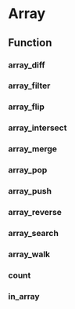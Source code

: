 # Array
## Function
### array_diff
### array_filter
### array_flip
### array_intersect
### array_merge
### array_pop
### array_push
### array_reverse
### array_search
### array_walk
### count
### in_array
